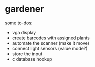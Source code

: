 # gardener

some to-dos:
<ul>
  <li> vga display </li>
  <li>create barcodes with assigned plants</li>
<li>automate the scanner (make it move)</li>
<li>connect light sensors (value mode?)</li>
<li>store the input</li>
<li>c database hookup</li>
</ul>
